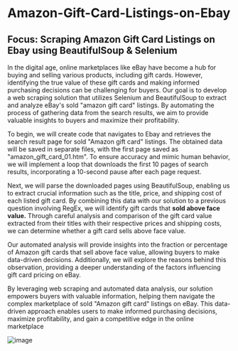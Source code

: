 # Amazon-Gift-Card-Listings-on-Ebay
## Focus: Scraping Amazon Gift Card Listings on Ebay using BeautifulSoup & Selenium

In the digital age, online marketplaces like eBay have become a hub for buying and selling various products, including gift cards. However, identifying the true value of these gift cards and making informed purchasing decisions can be challenging for buyers. Our goal is to develop a web scraping solution that utilizes Selenium and BeautifulSoup to extract and analyze eBay's sold "amazon gift card" listings. By automating the process of gathering data from the search results, we aim to provide valuable insights to buyers and maximize their profitability.

To begin, we will create code that navigates to Ebay and retrieves the search result page for sold "Amazon gift card" listings. The obtained data will be saved in separate files, with the first page saved as "amazon_gift_card_01.htm". To ensure accuracy and mimic human behavior, we will implement a loop that downloads the first 10 pages of search results, incorporating a 10-second pause after each page request.

Next, we will parse the downloaded pages using BeautifulSoup, enabling us to extract crucial information such as the title, price, and shipping cost of each listed gift card. By combining this data with our solution to a previous question involving RegEx, we will identify gift cards that **sold above face value.** Through careful analysis and comparison of the gift card value extracted from their titles with their respective prices and shipping costs, we can determine whether a gift card sells above face value.

Our automated analysis will provide insights into the fraction or percentage of Amazon gift cards that sell above face value, allowing buyers to make data-driven decisions. Additionally, we will explore the reasons behind this observation, providing a deeper understanding of the factors influencing gift card pricing on eBay.

By leveraging web scraping and automated data analysis, our solution empowers buyers with valuable information, helping them navigate the complex marketplace of sold "Amazon gift card" listings on eBay. This data-driven approach enables users to make informed purchasing decisions, maximize profitability, and gain a competitive edge in the online marketplace

![image](https://github.com/tamalika1406/Amazon-Gift-Card-Listings-on-Ebay/assets/20097878/675c72a3-4686-4064-8cc4-06380aab2a56)
